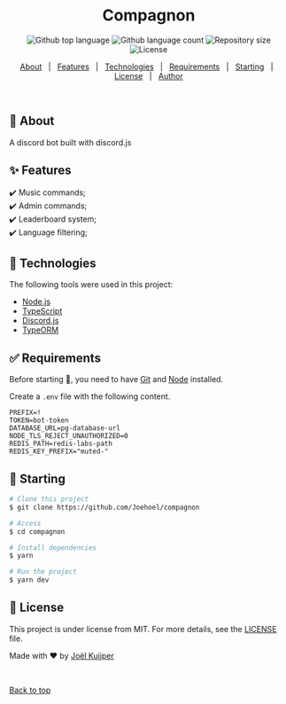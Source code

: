 
<h1 align="center">Compagnon</h1>

<p align="center">
  <img alt="Github top language" src="https://img.shields.io/github/languages/top/Joehoel/compagnon?color=FFC600">

  <img alt="Github language count" src="https://img.shields.io/github/languages/count/Joehoel/compagnon?color=FFC600">

  <img alt="Repository size" src="https://img.shields.io/github/repo-size/Joehoel/compagnon?color=FFC600">

  <img alt="License" src="https://img.shields.io/github/license/Joehoel/compagnon?color=FFC600">

  <!-- <img alt="Github issues" src="https://img.shields.io/github/issues/Joehoel/compagnon?color=FFC600" /> -->

  <!-- <img alt="Github forks" src="https://img.shields.io/github/forks/Joehoel/compagnon?color=FFC600" /> -->

  <!-- <img alt="Github stars" src="https://img.shields.io/github/stars/Joehoel/compagnon?color=FFC600" /> -->
</p>

<!-- Status -->

<!-- <h4 align="center">
	🚧  Compagnon 🚀 Under construction...  🚧
</h4>

<hr> -->

<p align="center">
  <a href="#dart-about">About</a> &#xa0; | &#xa0;
  <a href="#sparkles-features">Features</a> &#xa0; | &#xa0;
  <a href="#rocket-technologies">Technologies</a> &#xa0; | &#xa0;
  <a href="#white_check_mark-requirements">Requirements</a> &#xa0; | &#xa0;
  <a href="#checkered_flag-starting">Starting</a> &#xa0; | &#xa0;
  <a href="#memo-license">License</a> &#xa0; | &#xa0;
  <a href="https://github.com/Joehoel" target="_blank">Author</a>
</p>

<br>

## :dart: About ##

A discord bot built with discord.js

## :sparkles: Features ##

:heavy_check_mark: Music commands;\
:heavy_check_mark: Admin commands;\
:heavy_check_mark: Leaderboard system;\
:heavy_check_mark: Language filtering;

## :rocket: Technologies ##

The following tools were used in this project:

- [Node.js](https://nodejs.org/en/)
- [TypeScript](https://www.typescriptlang.org/)
- [Discord.js](https://discord.js.org/#/)
- [TypeORM](https://typeorm.io/#/)

## :white_check_mark: Requirements ##

Before starting :checkered_flag:, you need to have [Git](https://git-scm.com) and [Node](https://nodejs.org/en/) installed.

Create a `.env` file with the following content.
```env
PREFIX=!
TOKEN=bot-token
DATABASE_URL=pg-database-url
NODE_TLS_REJECT_UNAUTHORIZED=0
REDIS_PATH=redis-labs-path
REDIS_KEY_PREFIX="muted-"
```

## :checkered_flag: Starting ##

```bash
# Clone this project
$ git clone https://github.com/Joehoel/compagnon

# Access
$ cd compagnon

# Install dependencies
$ yarn

# Run the project
$ yarn dev
```

## :memo: License ##

This project is under license from MIT. For more details, see the [LICENSE](LICENSE.md) file.


Made with :heart: by <a href="https://github.com/Joehoel" target="_blank">Joël Kuijper</a>

&#xa0;

<a href="#top">Back to top</a>
